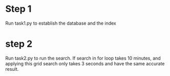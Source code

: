 # Step 1
Run task1.py to establish the database and the index
# step 2
Run task2.py to run the search.
If search in for loop takes 10 minutes, and applying this grid search only takes 3 seconds and have the same accurate result.
